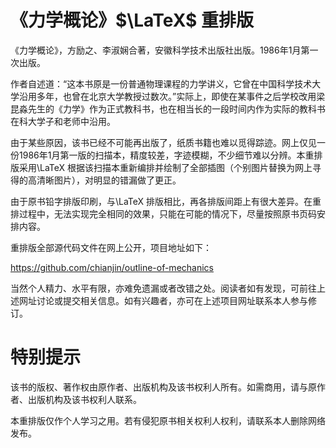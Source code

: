 # 《力学概论》$\LaTeX$ 重排版

《力学概论》，方励之、李淑娴合著，安徽科学技术出版社出版。1986年1月第一次出版。

作者自述道：“这本书原是一份普通物理课程的力学讲义，它曾在中国科学技术大学沿用多年，也曾在北京大学教授过数次。”实际上，即使在某事件之后学校改用梁昆淼先生的《力学》作为正式教科书，也在相当长的一段时间内作为实际的教科书在科大学子和老师中沿用。

由于某些原因，该书已经不可能再出版了，纸质书籍也难以觅得踪迹。网上仅见一份1986年1月第一版的扫描本，精度较差，字迹模糊，不少细节难以分辨。本重排版采用\LaTeX 根据该扫描本重新编排并绘制了全部插图（个别图片替换为网上寻得的高清晰图片），对明显的错漏做了更正。

由于原书铅字排版印刷，与\LaTeX 排版相比，再各排版间距上有很大差异。在重排过程中，无法实现完全相同的效果，只能在可能的情况下，尽量按照原书页码安排内容。

重排版全部源代码文件在网上公开，项目地址如下：

https://github.com/chianjin/outline-of-mechanics

当然个人精力、水平有限，亦难免遗漏或者改错之处。阅读者如有发现，可前往上述网址讨论或提交相关信息。如有兴趣者，亦可在上述项目网址联系本人参与修订。

# 特别提示

该书的版权、著作权由原作者、出版机构及该书权利人所有。如需商用，请与原作者、出版机构及该书权利人联系。

本重排版仅作个人学习之用。若有侵犯原书相关权利人权利，请联系本人删除网络发布。